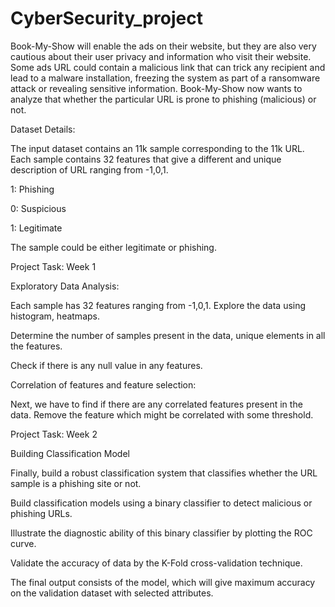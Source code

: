 # CyberSecurity_project
Book-My-Show will enable the ads on their website, but they are also very cautious about their user privacy and information who visit their website. Some ads URL could contain a malicious link that can trick any recipient and lead to a malware installation, freezing the system as part of a ransomware attack or revealing sensitive information. Book-My-Show now wants to analyze that whether the particular URL is prone to phishing (malicious) or not.

Dataset Details: 

The input dataset contains an 11k sample corresponding to the 11k URL. Each sample contains 32 features that give a different and unique description of URL ranging from -1,0,1.

 1: Phishing

 0: Suspicious

 1: Legitimate

The sample could be either legitimate or phishing.

 

Project Task: Week 1

Exploratory Data Analysis:

Each sample has 32 features ranging from -1,0,1. Explore the data using histogram, heatmaps. 

Determine the number of samples present in the data, unique elements in all the features. 

Check if there is any null value in any features. 

Correlation of features and feature selection:

Next, we have to find if there are any correlated features present in the data. Remove the feature which might be correlated with some threshold.

 

Project Task: Week 2

Building Classification Model

Finally, build a robust classification system that classifies whether the URL sample is a phishing site or not.

Build classification models using a binary classifier to detect malicious or phishing URLs.

Illustrate the diagnostic ability of this binary classifier by plotting the ROC curve.

Validate the accuracy of data by the K-Fold cross-validation technique.

The final output consists of the model, which will give maximum accuracy on the validation dataset with selected attributes.
